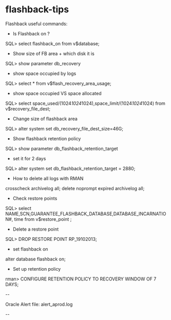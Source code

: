 flashback-tips
==============

Flashback useful commands:

* Is Flashback on ?

SQL> select flashback_on from v$database;

* Show size of FB area + which disk it is

SQL> show parameter db_recovery

* show space occupied by logs

SQL> select * from v$flash_recovery_area_usage;

* show space occupied VS space allocated

SQL> select space_used/(1024*1024*1024),space_limit/(1024*1024*1024) from v$recovery_file_dest;

* Change size of flashback area

SQL> alter system set db_recovery_file_dest_size=46G;

* Show flashback retention policy

SQL> show parameter db_flashback_retention_target

* set it for 2 days

SQL> alter system set db_flashback_retention_target = 2880; 


* How to delete all logs with RMAN

crosscheck archivelog all;
delete noprompt expired archivelog all;

* Check restore points

SQL> select NAME,SCN,GUARANTEE_FLASHBACK_DATABASE,DATABASE_INCARNATION#, time from v$restore_point ;

* Delete a restore point

SQL> DROP RESTORE POINT RP_19102013;

* set flashback on

alter database flashback on;

* Set up retention policy 

rman> CONFIGURE RETENTION POLICY TO RECOVERY WINDOW OF 7 DAYS;

--

Oracle Alert file: alert_aprod.log

--
